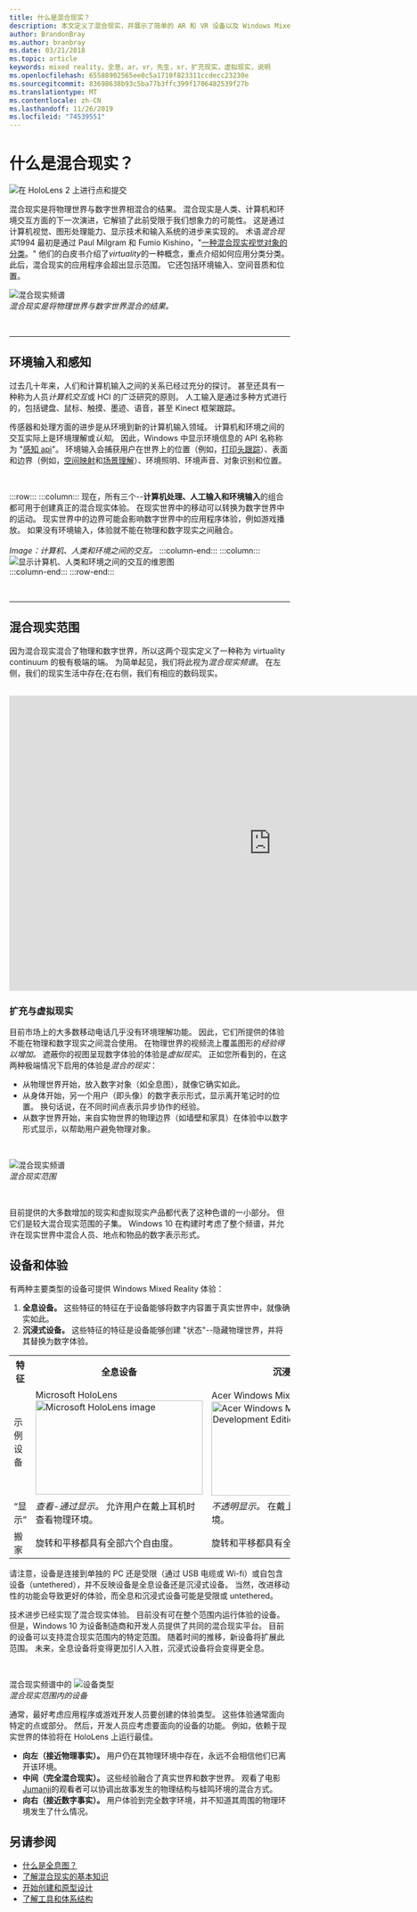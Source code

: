 ```yaml
---
title: 什么是混合现实？
description: 本文定义了混合现实，并展示了简单的 AR 和 VR 设备以及 Windows Mixed Reality 设备（如 Microsoft HoloLens 和 Windows Mixed Reality 沉浸式耳机）在混合现实范围内的位置。
author: BrandonBray
ms.author: branbray
ms.date: 03/21/2018
ms.topic: article
keywords: mixed reality，全息，ar，vr，先生，xr，扩充现实，虚拟现实，说明
ms.openlocfilehash: 65588902565ee0c5a1710f823311ccdecc23230e
ms.sourcegitcommit: 83698638b93c5ba77b3ffc399f1706482539f27b
ms.translationtype: MT
ms.contentlocale: zh-CN
ms.lasthandoff: 11/26/2019
ms.locfileid: "74539551"
---
```

# <a name="what-is-mixed-reality"></a>什么是混合现实？

![在 HoloLens 2 上进行点和提交](images/02_MixedRealitySlashMixedReality.png)

混合现实是将物理世界与数字世界相混合的结果。 混合现实是人类、计算机和环境交互方面的下一次演进，它解锁了此前受限于我们想象力的可能性。 这是通过计算机视觉、图形处理能力、显示技术和输入系统的进步来实现的。 术语*混合现实*1994 最初是通过 Paul Milgram 和 Fumio Kishino，"[一种混合现实视觉对象的分类](https://etclab.mie.utoronto.ca/people/paul_dir/IEICE94/ieice.html)。" 他们的白皮书介绍了*virtuality*的一种概念，重点介绍如何应用分类分类。 此后，混合现实的应用程序会超出显示范围。 它还包括环境输入、空间音质和位置。

![混合现实频谱](images/MixedRealitySpectrum-worlds.jpg)<br>
*混合现实是将物理世界与数字世界混合的结果。*

<br>

---

## <a name="environmental-input-and-perception"></a>环境输入和感知

过去几十年来，人们和计算机输入之间的关系已经过充分的探讨。 甚至还具有一种称为人员*计算机交互*或 HCI 的广泛研究的原则。 人工输入是通过多种方式进行的，包括键盘、鼠标、触摸、墨迹、语音，甚至 Kinect 框架跟踪。

传感器和处理方面的进步是从环境到新的计算机输入领域。 计算机和环境之间的交互实际上是环境理解或*认知*。 因此，Windows 中显示环境信息的 API 名称称为 "[感知 api](https://docs.microsoft.com/uwp/api/Windows.Perception)"。 环境输入会捕获用户在世界上的位置（例如，[打印头跟踪](coordinate-systems.md)）、表面和边界（例如，[空间映射](spatial-mapping.md)和[场景理解](scene-understanding.md)）、环境照明、环境声音、对象识别和位置。

<br>



:::row:::
    :::column:::
        现在，所有三个--**计算机处理、人工输入和环境输入**的组合都可用于创建真正的混合现实体验。 在现实世界中的移动可以转换为数字世界中的运动。 现实世界中的边界可能会影响数字世界中的应用程序体验，例如游戏播放。 如果没有环境输入，体验就不能在物理和数字现实之间融合。<br>
        <br>
        *Image：计算机、人类和环境之间的交互。*
    :::column-end:::
        :::column:::
       ![显示计算机、人类和环境之间的交互的维恩图](images/mixed-reality-venn-diagram-300px.png)<br> 
    :::column-end:::
:::row-end:::

<br>

---


## <a name="the-mixed-reality-spectrum"></a>混合现实范围

因为混合现实混合了物理和数字世界，所以这两个现实定义了一种称为 virtuality continuum 的极有极端的端。 为简单起见，我们将此视为*混合现实频谱*。 在左侧，我们的现实生活中存在;在右侧，我们有相应的数码现实。

<br>

<iframe width="940" height="530" src="https://www.youtube.com/embed/_xpI0JosYUk" frameborder="0" allow="accelerometer; autoplay; encrypted-media; gyroscope; picture-in-picture" allowfullscreen></iframe>

<br>

### <a name="augmented-vs-virtual-reality"></a>扩充与虚拟现实

目前市场上的大多数移动电话几乎没有环境理解功能。 因此，它们所提供的体验不能在物理和数字现实之间混合使用。 在物理世界的视频流上覆盖图形的*经验得以增加。* 遮蔽你的视图呈现数字体验的体验是*虚拟现实*。 正如您所看到的，在这两种极端情况下启用的体验是*混合的现实*：
* 从物理世界开始，放入数字对象（如全息图），就像它确实如此。
* 从身体开始，另一个用户（即头像）的数字表示形式，显示离开笔记时的位置。 换句话说，在不同时间点表示异步协作的经验。
* 从数字世界开始，来自实物世界的物理边界（如墙壁和家具）在体验中以数字形式显示，以帮助用户避免物理对象。


<br>

![混合现实频谱](images/MixedRealitySpectrum.jpg)<br>
*混合现实范围*

<br>

目前提供的大多数增加的现实和虚拟现实产品都代表了这种色谱的一小部分。 但它们是较大混合现实范围的子集。 Windows 10 在构建时考虑了整个频谱，并允许在现实世界中混合人员、地点和物品的数字表示形式。




## <a name="devices-and-experiences"></a>设备和体验


有两种主要类型的设备可提供 Windows Mixed Reality 体验：
1. **全息设备。** 这些特征的特征在于设备能够将数字内容置于真实世界中，就像确实如此。
2. **沉浸式设备。** 这些特征的特征是设备能够创建 "状态"--隐藏物理世界，并将其替换为数字体验。

<table>
<tr>
<th width="20%"> 特征</th><th width="40%"> 全息设备</th><th width="40%"> 沉浸式设备</th>
</tr><tr>
<td> 示例设备</td><td> Microsoft HoloLens<br /> <img alt="Microsoft HoloLens image" width="300" height="169" src="images/mshololens-hero1-whitbg-rgb-300px.png" /></td><td> Acer Windows Mixed Reality 开发版<br /> <img alt="Acer Windows Mixed Reality Development Edition image" width="300" height="169" src="images/acer-windows-mixed-reality-development-edition-headset-300px.jpg" /></td>
</tr><tr>
<td> “显示”</td><td> <i>查看-通过显示。</i> 允许用户在戴上耳机时查看物理环境。</td><td> <i>不透明显示。</i> 在戴上耳机时阻塞物理环境。</td>
</tr><tr>
<td> 搬家</td><td> 旋转和平移都具有全部六个自由度。</td><td> 旋转和平移都具有全部六个自由度。</td>
</tr>
</table>

请注意，设备是连接到单独的 PC 还是受限（通过 USB 电缆或 Wi-fi）或自包含设备（untethered），并不反映设备是全息设备还是沉浸式设备。 当然，改进移动性的功能会导致更好的体验，而全息和沉浸式设备可能是受限或 untethered。


技术进步已经实现了混合现实体验。 目前没有可在整个范围内运行体验的设备。 但是，Windows 10 为设备制造商和开发人员提供了共同的混合现实平台。 目前的设备可以支持混合现实范围内的特定范围。 随着时间的推移，新设备将扩展此范围。 未来，全息设备将变得更加引人入胜，沉浸式设备将会变得更全息。

<br>

混合现实频谱中的 ![设备类型](images/MixedRealitySpectrum-devices.jpg)<br>
*混合现实范围内的设备*

通常，最好考虑应用程序或游戏开发人员要创建的体验类型。 这些体验通常面向特定的点或部分。 然后，开发人员应考虑要面向的设备的功能。 例如，依赖于现实世界的体验将在 HoloLens 上运行最佳。
* **向左（接近物理事实）。** 用户仍在其物理环境中存在，永远不会相信他们已离开该环境。
* **中间（完全混合现实）。** 这些经验融合了真实世界和数字世界。 观看了电影[Jumanji](https://en.wikipedia.org/wiki/Jumanji)的观看者可以协调出故事发生的物理结构与蛙鸣环境的混合方式。
* **向右（接近数字事实）。** 用户体验到完全数字环境，并不知道其周围的物理环境发生了什么情况。


## <a name="see-also"></a>另请参阅

* [什么是全息图？](hologram.md)
* [了解混合现实的基本知识](index.md#understand-the-basics)
* [开始创建和原型设计](design.md)
* [了解工具和体系结构](development.md)


